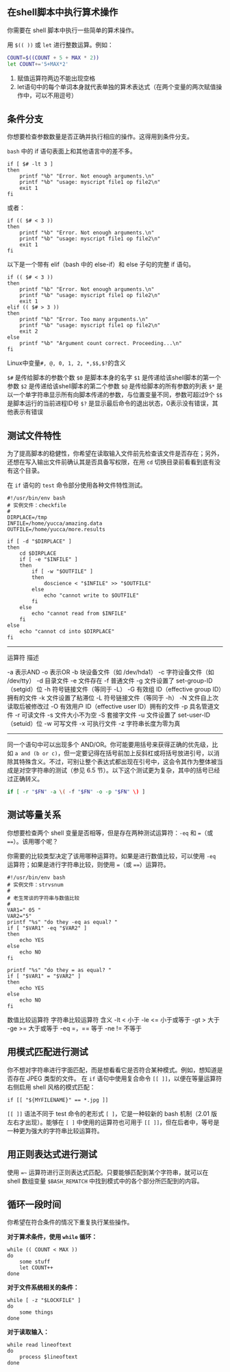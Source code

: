 ## 在shell脚本中执行算术操作

你需要在 shell 脚本中执行一些简单的算术操作。

用 `$(( ))` 或 `let` 进行整数运算。例如：

```bash
COUNT=$((COUNT + 5 + MAX * 2))
let COUNT+='5+MAX*2'
```

1. 赋值运算符两边不能出现空格
2. let语句中的每个单词本身就代表单独的算术表达式（在两个变量的两次赋值操作中，可以不用逗号）

## 条件分支

你想要检查参数数量是否正确并执行相应的操作。这得用到条件分支。

`bash` 中的 if 语句表面上和其他语言中的差不多。

```shell
if [ $# -lt 3 ]
then
    printf "%b" "Error. Not enough arguments.\n"
    printf "%b" "usage: myscript file1 op file2\n"
    exit 1
fi
```

或者：

```shell
if (( $# < 3 ))
then
    printf "%b" "Error. Not enough arguments.\n"
    printf "%b" "usage: myscript file1 op file2\n"
    exit 1
fi
```

以下是一个带有 elif（bash 中的 else-if）和 else 子句的完整 if 语句。

```shell
if (( $# < 3 ))
then
    printf "%b" "Error. Not enough arguments.\n"
    printf "%b" "usage: myscript file1 op file2\n"
    exit 1
elif (( $# > 3 ))
then
    printf "%b" "Error. Too many arguments.\n"
    printf "%b" "usage: myscript file1 op file2\n"
    exit 2
else
    printf "%b" "Argument count correct. Proceeding...\n"
fi
```

Linux中变量`#, @, 0, 1, 2, *,$$,$?`的含义

`$#` 是传给脚本的参数个数
`$0` 是脚本本身的名字
`$1` 是传递给该shell脚本的第一个参数
`$2` 是传递给该shell脚本的第二个参数
`$@` 是传给脚本的所有参数的列表
`$*` 是以一个单字符串显示所有向脚本传递的参数，与位置变量不同，参数可超过9个
`$$` 是脚本运行的当前进程ID号
`$?` 是显示最后命令的退出状态，0表示没有错误，其他表示有错误

## 测试文件特性

为了提高脚本的稳健性，你希望在读取输入文件前先检查该文件是否存在；另外，还想在写入输出文件前确认其是否具备写权限，在用 `cd` 切换目录前看看到底有没有这个目录。

在 `if` 语句的 `test` 命令部分使用各种文件特性测试。

```shell
#!/usr/bin/env bash
# 实例文件：checkfile
#
DIRPLACE=/tmp
INFILE=/home/yucca/amazing.data
OUTFILE=/home/yucca/more.results

if [ -d "$DIRPLACE" ]
then
    cd $DIRPLACE
    if [ -e "$INFILE" ]
    then
        if [ -w "$OUTFILE" ]
        then
            doscience < "$INFILE" >> "$OUTFILE"
        else
            echo "cannot write to $OUTFILE"
        fi
    else
        echo "cannot read from $INFILE"
    fi
else
    echo "cannot cd into $DIRPLACE"
fi
```

----

运算符	描述

-a  表示AND
-o  表示OR
-b	块设备文件（如 /dev/hda1）
-c	字符设备文件（如 /dev/tty）
-d	目录文件
-e	文件存在
-f	普通文件
-g	文件设置了 set-group-ID（setgid）位
-h	符号链接文件（等同于 -L）
-G	有效组 ID（effective group ID）拥有的文件
-k	文件设置了粘滞位
-L	符号链接文件（等同于 -h）
-N	文件自上次读取后被修改过
-O	有效用户 ID（effective user ID）拥有的文件
-p	具名管道文件
-r	可读文件
-s	文件大小不为空
-S	套接字文件
-u	文件设置了 set-user-ID（setuid）位
-w	可写文件
-x	可执行文件
-z    字符串长度为零为真

---

同一个语句中可以出现多个 AND/OR。你可能要用括号来获得正确的优先级，比如 `a and (b or c)`，但一定要记得在括号前加上反斜杠或将括号放进引号，以消除其特殊含义。不过，可别让整个表达式都出现在引号中，这会令其作为整体被当成是对空字符串的测试（参见 6.5 节）。以下这个测试更为复杂，其中的括号已经过正确转义。

```bash
if [ -r "$FN" -a \( -f "$FN" -o -p "$FN" \) ]
```

## 测试等量关系

你想要检查两个 shell 变量是否相等，但是存在两种测试运算符：`-eq` 和 `=`（或 `==`）。该用哪个呢？

你需要的比较类型决定了该用哪种运算符。如果是进行数值比较，可以使用 `-eq` 运算符；如果是进行字符串比较，则使用 `=`（或 `==`）运算符。

```shell
#!/usr/bin/env bash
# 实例文件：strvsnum
#
# 老生常谈的字符串与数值比较
#
VAR1=" 05 "
VAR2="5"
printf "%s" "do they -eq as equal? "
if [ "$VAR1" -eq "$VAR2" ]
then
    echo YES
else
    echo NO
fi

printf "%s" "do they = as equal? "
if [ "$VAR1" = "$VAR2" ]
then
    echo YES
else
    echo NO
fi
```

数值比较运算符	字符串比较运算符	含义
-lt	<	小于
-le	<=	小于或等于
-gt	>	大于
-ge	>=	大于或等于
-eq	=，==	等于
-ne	!=	不等于

## 用模式匹配进行测试

你不想对字符串进行字面匹配，而是想看看它是否符合某种模式。例如，想知道是否存在 JPEG 类型的文件。
在 `if` 语句中使用复合命令 `[[ ]]`，以便在等量运算符右侧启用 shell 风格的模式匹配：

```shell
if [[ "${MYFILENAME}" == *.jpg ]]
```

`[[ ]]` 语法不同于 test 命令的老形式 `[ ]`，它是一种较新的 bash 机制（2.01 版左右才出现）。能够在 `[ ]` 中使用的运算符也可用于 `[[ ]]`，但在后者中，等号是一种更为强大的字符串比较运算符。

## 用正则表达式进行测试

使用 `=~` 运算符进行正则表达式匹配。只要能够匹配到某个字符串，就可以在 shell 数组变量 `$BASH_REMATCH` 中找到模式中的各个部分所匹配到的内容。

## 循环一段时间

你希望在符合条件的情况下重复执行某些操作。

**对于算术条件，使用 `while` 循环：** 

```shell
while (( COUNT < MAX ))
do
    some stuff
    let COUNT++
done
```

**对于文件系统相关的条件：**

```shell
while [ -z "$LOCKFILE" ]
do
    some things
done
```

**对于读取输入：**

```shell
while read lineoftext
do
    process $lineoftext
done
```

